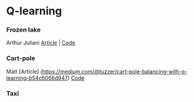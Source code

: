 # Q-learning

### Frozen lake 
Arthur Juliani [Article](https://medium.com/emergent-future/simple-reinforcement-learning-with-tensorflow-part-0-q-learning-with-tables-and-neural-networks-d195264329d0) | [Code](https://gist.github.com/awjuliani/9024166ca08c489a60994e529484f7fe#file-q-table-learning-clean-ipynb)

### Cart-pole
Matt [Article] (https://medium.com/@tuzzer/cart-pole-balancing-with-q-learning-b54c6068d947) [Code](https://github.com/MattChanTK/ai-gym/blob/master/cart_pole/cart_pole_q_learning_theta_only.py)

### Taxi 
